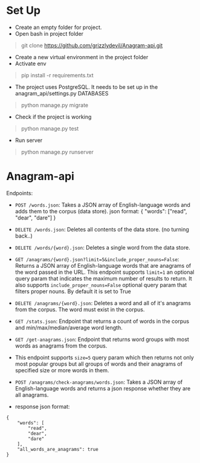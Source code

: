 # Set Up

- Create an empty folder for project.
- Open bash in project folder
> git clone https://github.com/grizzlydevil/Anagram-api.git

- Create a new virtual environment in the project folder
- Activate env
> pip install -r requirements.txt

- The project uses PostgreSQL. It needs to be set up in the anagram_api/settings.py DATABASES
> python manage.py migrate

- Check if the project is working
> python manage.py test

- Run server
> python manage.py runserver

# Anagram-api

Endpoints:
- `POST /words.json`: Takes a JSON array of English-language words and adds them to the corpus (data store).
json format: { "words": ["read", "dear", "dare"] }

- `DELETE /words.json`: Deletes all contents of the data store. (no turning back..)

- `DELETE /words/{word}.json`: Deletes a single word from the data store.

- `GET /anagrams/{word}.json?limit=5&include_proper_nouns=False`:
  Returns a JSON array of English-language words that are anagrams of the word passed in the URL.
  This endpoint supports `limit=1` an optional query param that indicates the maximum number of results to return.
  It also supports `include_proper_nouns=False` optional query param that filters proper nouns. By default it is set to True

- `DELETE /anagrams/{word}.json`: Deletes a word and all of it's anagrams from the corpus. The word must exist in the corpus.

- `GET /stats.json`: Endpoint that returns a count of words in the corpus and min/max/median/average word length.

- `GET /get-anagrams.json`: Endpoint that returns word groups with most words as anagrams from the corpus.
 - This endpoint supports `size=5` query param which then returns not only most popular groups but all groups of words and their anagrams of specified size or more words in them.

- `POST /anagrams/check-anagrams/words.json`: Takes a JSON array of English-language words and returns a json response whether they are all anagrams.
- response json format:
```
{
    "words": [
        "read",
        "dear",
        "dare"
    ],
    "all_words_are_anagrams": true
}
```